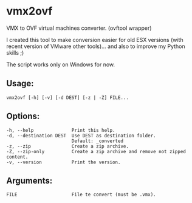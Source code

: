 
# vmx2ovf
VMX to OVF virtual machines converter. (ovftool wrapper)

I created this tool to make conversion easier for old ESX versions (with recent version of VMware other tools)… and also to improve my Python skills ;)

The script works only on Windows for now.

## Usage:
    vmx2ovf [-h] [-v] [-d DEST] [-z | -Z] FILE...

## Options:
    -h, --help              Print this help.
    -d, --destination DEST  Use DEST as destination folder.
                            Default: _converted
    -z, --zip               Create a zip archive.
    -Z, --zip-only          Create a zip archive and remove not zipped content.
    -v, --version           Print the version.

## Arguments:
    FILE                    File te convert (must be .vmx).
